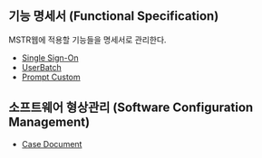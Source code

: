 ## 기능 명세서 (Functional Specification)
MSTR웹에 적용할 기능들을 명세서로 관리한다.
 - [Single Sign-On](https://github.com/JUOHJANG/Document/blob/main/Single%20Sign-On.md)
 - [UserBatch](UserBatch)
 - [Prompt Custom](PromptCustom)

## 소프트웨어 형상관리 (Software Configuration Management)
 - [Case Document](https://github.com/JUOHJANG/Document/blob/main/Case%20Document.md)
